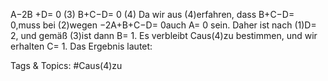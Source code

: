 A−2B +D= 0 (3)
B+C−D= 0 (4)
Da wir aus (4)erfahren, dass B+C−D= 0,muss bei (2)wegen −2A+B+C−D= 0auch A= 0
sein. Daher ist nach (1)D= 2, und gemäß (3)ist dann B= 1. Es verbleibt Caus(4)zu bestimmen,
und wir erhalten C= 1. Das Ergebnis lautet:

   Tags & Topics:
   #Caus(4)zu